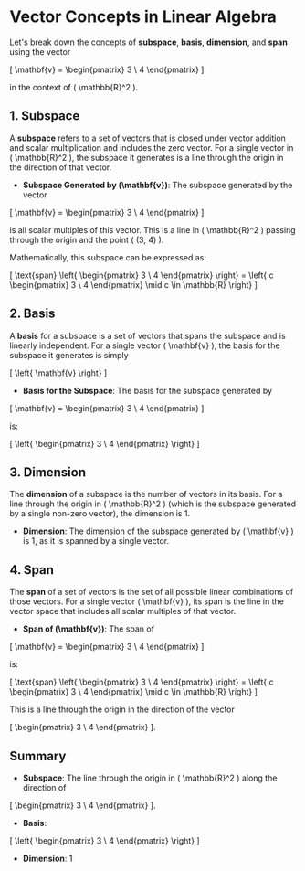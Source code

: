 # Vector Concepts in Linear Algebra

Let's break down the concepts of **subspace**, **basis**, **dimension**, and **span** using the vector

\[ \mathbf{v} = \begin{pmatrix} 3 \\ 4 \end{pmatrix} \]

in the context of \( \mathbb{R}^2 \).

## 1. Subspace

A **subspace** refers to a set of vectors that is closed under vector addition and scalar multiplication and includes the zero vector. For a single vector in \( \mathbb{R}^2 \), the subspace it generates is a line through the origin in the direction of that vector.

- **Subspace Generated by \(\mathbf{v}\)**: The subspace generated by the vector

\[ \mathbf{v} = \begin{pmatrix} 3 \\ 4 \end{pmatrix} \]

is all scalar multiples of this vector. This is a line in \( \mathbb{R}^2 \) passing through the origin and the point \( (3, 4) \).

Mathematically, this subspace can be expressed as:

\[ \text{span} \left\{ \begin{pmatrix} 3 \\ 4 \end{pmatrix} \right\} = \left\{ c \begin{pmatrix} 3 \\ 4 \end{pmatrix} \mid c \in \mathbb{R} \right\} \]

## 2. Basis

A **basis** for a subspace is a set of vectors that spans the subspace and is linearly independent. For a single vector \( \mathbf{v} \), the basis for the subspace it generates is simply

\[ \left\{ \mathbf{v} \right\} \]

- **Basis for the Subspace**: The basis for the subspace generated by

\[ \mathbf{v} = \begin{pmatrix} 3 \\ 4 \end{pmatrix} \]

is:

\[ \left\{ \begin{pmatrix} 3 \\ 4 \end{pmatrix} \right\} \]

## 3. Dimension

The **dimension** of a subspace is the number of vectors in its basis. For a line through the origin in \( \mathbb{R}^2 \) (which is the subspace generated by a single non-zero vector), the dimension is 1.

- **Dimension**: The dimension of the subspace generated by \( \mathbf{v} \) is 1, as it is spanned by a single vector.

## 4. Span

The **span** of a set of vectors is the set of all possible linear combinations of those vectors. For a single vector \( \mathbf{v} \), its span is the line in the vector space that includes all scalar multiples of that vector.

- **Span of \(\mathbf{v}\)**: The span of

\[ \mathbf{v} = \begin{pmatrix} 3 \\ 4 \end{pmatrix} \]

is:

\[ \text{span} \left\{ \begin{pmatrix} 3 \\ 4 \end{pmatrix} \right\} = \left\{ c \begin{pmatrix} 3 \\ 4 \end{pmatrix} \mid c \in \mathbb{R} \right\} \]

This is a line through the origin in the direction of the vector

\[ \begin{pmatrix} 3 \\ 4 \end{pmatrix} \].

## Summary

- **Subspace**: The line through the origin in \( \mathbb{R}^2 \) along the direction of

\[ \begin{pmatrix} 3 \\ 4 \end{pmatrix} \].

- **Basis**:

\[ \left\{ \begin{pmatrix} 3 \\ 4 \end{pmatrix} \right\} \]

- **Dimension**: 1
